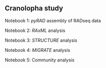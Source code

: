 ## Cranolopha study

Notebook 1: _pyRAD_ assembly of RADseq data  

Notebook 2: _RAxML_ analysis

Notebook 3: _STRUCTURE_ analysis  

Notebook 4: _MIGRATE_ analysis

Notebook 5: Community analysis

